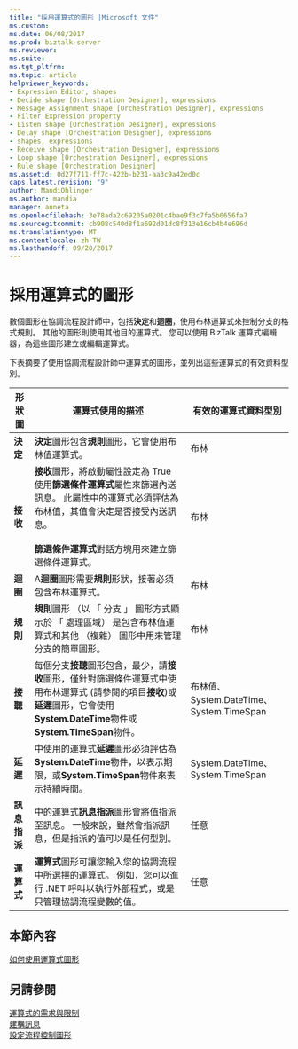 ```yaml
---
title: "採用運算式的圖形 |Microsoft 文件"
ms.custom: 
ms.date: 06/08/2017
ms.prod: biztalk-server
ms.reviewer: 
ms.suite: 
ms.tgt_pltfrm: 
ms.topic: article
helpviewer_keywords:
- Expression Editor, shapes
- Decide shape [Orchestration Designer], expressions
- Message Assignment shape [Orchestration Designer], expressions
- Filter Expression property
- Listen shape [Orchestration Designer], expressions
- Delay shape [Orchestration Designer], expressions
- shapes, expressions
- Receive shape [Orchestration Designer], expressions
- Loop shape [Orchestration Designer], expressions
- Rule shape [Orchestration Designer]
ms.assetid: 0d27f711-ff7c-422b-b231-aa3c9a42ed0c
caps.latest.revision: "9"
author: MandiOhlinger
ms.author: mandia
manager: anneta
ms.openlocfilehash: 3e78ada2c69205a0201c4bae9f3c7fa5b0656fa7
ms.sourcegitcommit: cb908c540d8f1a692d01dc8f313e16cb4b4e696d
ms.translationtype: MT
ms.contentlocale: zh-TW
ms.lasthandoff: 09/20/2017
---
```

# <a name="shapes-that-take-expressions"></a>採用運算式的圖形
數個圖形在協調流程設計師中，包括**決定**和**迴圈**，使用布林運算式來控制分支的格式規則。 其他的圖形則使用其他目的運算式。 您可以使用 BizTalk 運算式編輯器，為這些圖形建立或編輯運算式。  
  
 下表摘要了使用協調流程設計師中運算式的圖形，並列出這些運算式的有效資料型別。  
  
|形狀圖|運算式使用的描述|有效的運算式資料型別|  
|-----------|-----------------------------------|---------------------------------|  
|**決定**|**決定**圖形包含**規則**圖形，它會使用布林值運算式。|布林|  
|**接收**|**接收**圖形，將啟動屬性設定為 True 使用**篩選條件運算式**屬性來篩選內送訊息。 此屬性中的運算式必須評估為布林值，其值會決定是否接受內送訊息。<br /><br /> **篩選條件運算式**對話方塊用來建立篩選條件運算式。|布林|  
|**迴圈**|A**迴圈**圖形需要**規則**形狀，接著必須包含布林運算式。|布林|  
|**規則**|**規則**圖形 （以 「 分支 」 圖形方式顯示於 「 處理區域） 是包含布林值運算式和其他 （複雜） 圖形中用來管理分支的簡單圖形。|布林|  
|**接聽**|每個分支**接聽**圖形包含，最少，請**接收**圖形，僅針對篩選條件運算式中使用布林運算式 (請參閱的項目**接收**)或**延遲**圖形，它會使用**System.DateTime**物件或**System.TimeSpan**物件。|布林值、System.DateTime、System.TimeSpan|  
|**延遲**|中使用的運算式**延遲**圖形必須評估為**System.DateTime**物件，以表示期限，或**System.TimeSpan**物件來表示持續時間。|System.DateTime、System.TimeSpan|  
|**訊息指派**|中的運算式**訊息指派**圖形會將值指派至訊息。 一般來說，雖然會指派訊息，但是指派的值可以是任何型別。|任意|  
|**運算式**|**運算式**圖形可讓您輸入您的協調流程中所選擇的運算式。 例如，您可以進行 .NET 呼叫以執行外部程式，或是只管理協調流程變數的值。|任意|  
  
## <a name="in-this-section"></a>本節內容  
 [如何使用運算式圖形](../core/how-to-use-expression-shape.md)  
  
## <a name="see-also"></a>另請參閱  
 [運算式的需求與限制](../core/requirements-and-limitations-for-expressions.md)   
 [建構訊息](../core/constructing-messages.md)   
 [設定流程控制圖形](../core/configuring-flow-control-shapes.md)